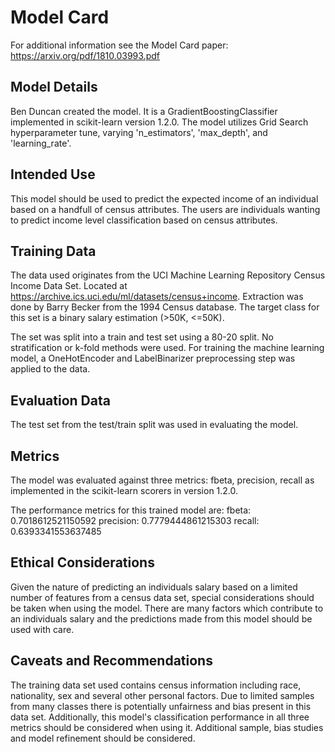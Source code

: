 # Model Card

For additional information see the Model Card paper: https://arxiv.org/pdf/1810.03993.pdf

## Model Details
Ben Duncan created the model. It is a GradientBoostingClassifier implemented in scikit-learn version 1.2.0. The model utilizes Grid Search hyperparameter tune, varying 'n_estimators', 'max_depth', and 'learning_rate'.

## Intended Use
This model should be used to predict the expected income of an individual based on a handfull of census attributes. The users are individuals wanting to predict income level classification based on census attributes.

## Training Data
The data used originates from the UCI Machine Learning Repository Census Income Data Set. Located at https://archive.ics.uci.edu/ml/datasets/census+income. Extraction was done by Barry Becker from the 1994 Census database. The target class for this set is a binary salary estimation (>50K, <=50K). 

The set was split into a train and test set using a 80-20 split. No stratification or k-fold methods were used. For training the machine learning model, a OneHotEncoder and LabelBinarizer preprocessing step was applied to the data.

## Evaluation Data
The test set from the test/train split was used in evaluating the model.

## Metrics
The model was evaluated against three metrics: fbeta, precision, recall as implemented in the scikit-learn scorers in version 1.2.0.

The performance metrics for this trained model are:
fbeta: 0.7018612521150592
precision: 0.7779444861215303
recall: 0.6393341553637485

## Ethical Considerations
Given the nature of predicting an individuals salary based on a limited number of features from a census data set, special considerations should be taken when using the model. There are many factors which contribute to an individuals salary and the predictions made from this model should be used with care.

## Caveats and Recommendations
The training data set used contains census information including race, nationality, sex and several other personal factors. Due to limited samples from many classes there is potentially unfairness and bias present in this data set. Additionally, this model's classification performance in all three metrics should be considered when using it. Additional sample, bias studies and model refinement should be considered.